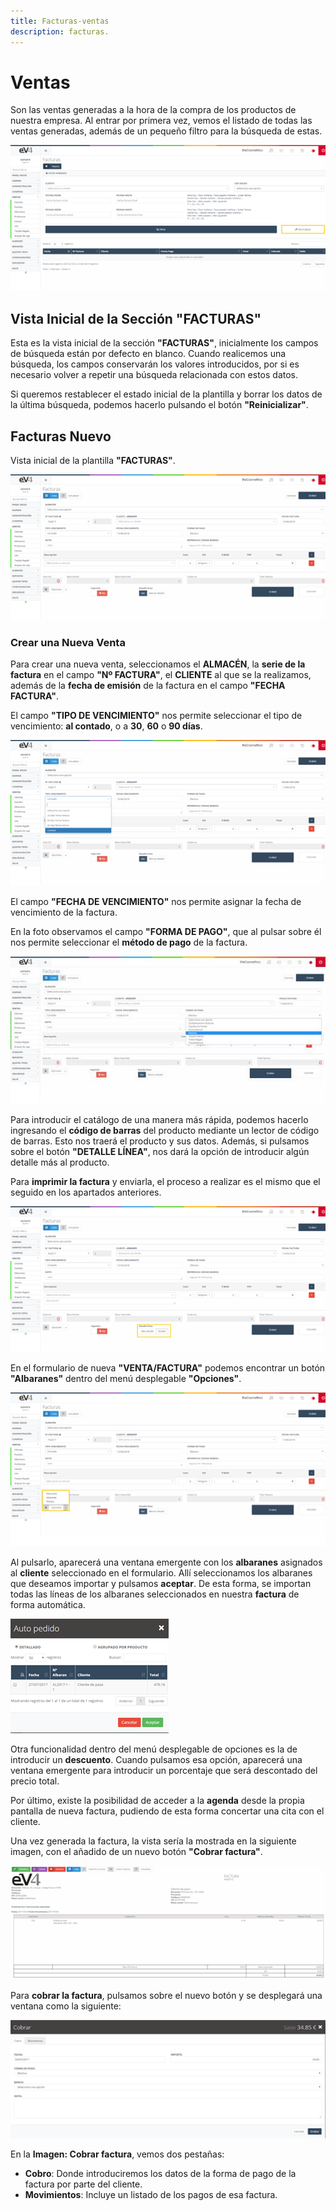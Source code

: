 ```yaml
---
title: Facturas-ventas
description: facturas.
---
```


# Ventas

Son las ventas generadas a la hora de la compra de los productos de nuestra empresa. Al entrar por primera vez, vemos el listado de todas las ventas generadas, además de un pequeño filtro para la búsqueda de estas.

![Imagen](../../../assets/tu_empresa/ventas1.png)

## Vista Inicial de la Sección "FACTURAS"

Esta es la vista inicial de la sección **"FACTURAS"**, inicialmente los campos de búsqueda están por defecto en blanco. Cuando realicemos una búsqueda, los campos conservarán los valores introducidos, por si es necesario volver a repetir una búsqueda relacionada con estos datos.

Si queremos restablecer el estado inicial de la plantilla y borrar los datos de la última búsqueda, podemos hacerlo pulsando el botón **"Reinicializar"**.

## Facturas Nuevo

Vista inicial de la plantilla **"FACTURAS"**.

![Imagen](../../../assets/tu_empresa/ventas2.png)

### Crear una Nueva Venta

Para crear una nueva venta, seleccionamos el **ALMACÉN**, la **serie de la factura** en el campo **"Nº FACTURA"**, el **CLIENTE** al que se la realizamos, además de la **fecha de emisión** de la factura en el campo **"FECHA FACTURA"**.

El campo **"TIPO DE VENCIMIENTO"** nos permite seleccionar el tipo de vencimiento: **al contado**, o a **30**, **60** o **90 días**.

![Imagen](../../../assets/tu_empresa/ventas3.png)

El campo **"FECHA DE VENCIMIENTO"** nos permite asignar la fecha de vencimiento de la factura.

En la foto observamos el campo **"FORMA DE PAGO"**, que al pulsar sobre él nos permite seleccionar el **método de pago** de la factura.

![Imagen](../../../assets/tu_empresa/ventas4.jpg)

Para introducir el catálogo de una manera más rápida, podemos hacerlo ingresando el **código de barras** del producto mediante un lector de código de barras. Esto nos traerá el producto y sus datos. Además, si pulsamos sobre el botón **"DETALLE LÍNEA"**, nos dará la opción de introducir algún detalle más al producto.

Para **imprimir la factura** y enviarla, el proceso a realizar es el mismo que el seguido en los apartados anteriores.

![Imagen](../../../assets/tu_empresa/ventas5.png)

En el formulario de nueva **"VENTA/FACTURA"** podemos encontrar un botón **"Albaranes"** dentro del menú desplegable **"Opciones"**.

![Imagen](../../../assets/tu_empresa/ventas6.png)

Al pulsarlo, aparecerá una ventana emergente con los **albaranes** asignados al **cliente** seleccionado en el formulario. Allí seleccionamos los albaranes que deseamos importar y pulsamos **aceptar**. De esta forma, se importan todas las líneas de los albaranes seleccionados en nuestra **factura** de forma automática.

![Imagen](../../../assets/tu_empresa/ventas7.png)

Otra funcionalidad dentro del menú desplegable de opciones es la de introducir un **descuento**. Cuando pulsamos esa opción, aparecerá una ventana emergente para introducir un porcentaje que será descontado del precio total.

Por último, existe la posibilidad de acceder a la **agenda** desde la propia pantalla de nueva factura, pudiendo de esta forma concertar una cita con el cliente.

Una vez generada la factura, la vista sería la mostrada en la siguiente imagen, con el añadido de un nuevo botón **"Cobrar factura"**.

![Imagen](../../../assets/tu_empresa/ventas8.png)

Para **cobrar la factura**, pulsamos sobre el nuevo botón y se desplegará una ventana como la siguiente:

![Imagen](../../../assets/tu_empresa/ventas9.png)

En la **Imagen: Cobrar factura**, vemos dos pestañas: 

- **Cobro**: Donde introduciremos los datos de la forma de pago de la factura por parte del cliente.
- **Movimientos**: Incluye un listado de los pagos de esa factura.